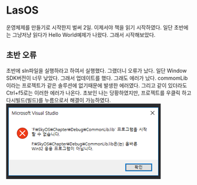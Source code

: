 # LasOS

운영체제를 만들기로 시작한지 벌써 2일. 이제서야 책을 읽기 시작하였다. 일단 초반에는 그냥저냥 읽다가 Hello World예제가 나왔다. 그래서 시작해보았다.

## 초반 오류

초반에 sln파일을 실행하라고 하여서 실행했다. 그랬더니 오류가 났다. 일단 Window SDK버전이 너무 낮았다. 그래서 업데이트를 했다. 그래도 에러가 났다. commomLib이라는 프로젝트가 같은 솔루션에 없기때문에 발생한 에러였다. 그리고 같이 있더라도 Ctrl+f5로는 이러한 에러가 나온다. 초보인 나는 당황하였지만, 프로젝트를 우클릭 하고 다시빌드(빌드)를 누름으로서 해결이 가능하였다.
![Error](https://github.com/Las-Wonho/SkyOS/blob/master/Las-Wonho/Image_/01%20%EC%97%90%EB%9F%AC.PNG)